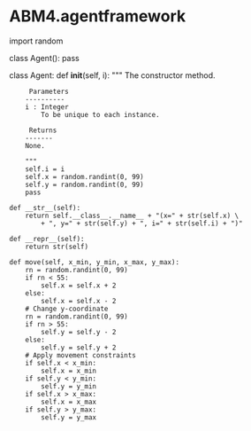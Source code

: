 # ABM4.agentframework
import random

class Agent():
    pass

class Agent:
    def __init__(self, i):
        """
        The constructor method.

         Parameters
        ----------
        i : Integer
            To be unique to each instance.

         Returns
        -------
        None.

        """
        self.i = i
        self.x = random.randint(0, 99)
        self.y = random.randint(0, 99)
        pass
    
    def __str__(self):
        return self.__class__.__name__ + "(x=" + str(self.x) \
            + ", y=" + str(self.y) + ", i=" + str(self.i) + ")"
    
    def __repr__(self):
        return str(self)
    
    def move(self, x_min, y_min, x_max, y_max):
        rn = random.randint(0, 99)
        if rn < 55:
            self.x = self.x + 2
        else:
            self.x = self.x - 2
        # Change y-coordinate
        rn = random.randint(0, 99)
        if rn > 55:
            self.y = self.y - 2
        else:
            self.y = self.y + 2
        # Apply movement constraints
        if self.x < x_min:
            self.x = x_min
        if self.y < y_min:
            self.y = y_min
        if self.x > x_max:
            self.x = x_max
        if self.y > y_max:
            self.y = y_max
